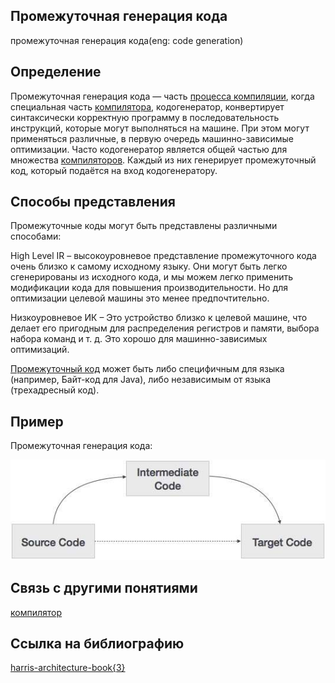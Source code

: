 ## Промежуточная генерация кода
промежуточная генерация кода(eng: сode generation) 

## Определение
Промежуточная генерация кода — часть [процесса компиляции](compilation_process.md), когда специальная часть [компилятора](compiler_1.md), кодогенератор, конвертирует синтаксически корректную программу в последовательность инструкций, которые могут выполняться на машине. При этом могут применяться различные, в первую очередь машинно-зависимые оптимизации. Часто кодогенератор является общей частью для множества [компиляторов](compiler_1.md). Каждый из них генерирует промежуточный код, который подаётся на вход кодогенератору.
## Способы представления
Промежуточные коды могут быть представлены различными способами:

High Level IR – высокоуровневое представление промежуточного кода очень близко к самому исходному языку. Они могут быть легко сгенерированы из исходного кода, и мы можем легко применить модификации кода для повышения производительности. Но для оптимизации целевой машины это менее предпочтительно.

Низкоуровневое ИК – Это устройство близко к целевой машине, что делает его пригодным для распределения регистров и памяти, выбора набора команд и т. д. Это хорошо для машинно-зависимых оптимизаций.

[Промежуточный код](byte-code.md) может быть либо специфичным для языка (например, Байт-код для Java), либо независимым от языка (трехадресный код).
## Пример
Промежуточная генерация кода:

![сode generation](../images/intermediate_code.png)

## Связь с другими понятиями
[компилятор](compiler_1.md)
## Cсылка на библиографию
[harris-architecture-book{3}](../bibliography/harris-architecture-book%7B3%7D.md)


